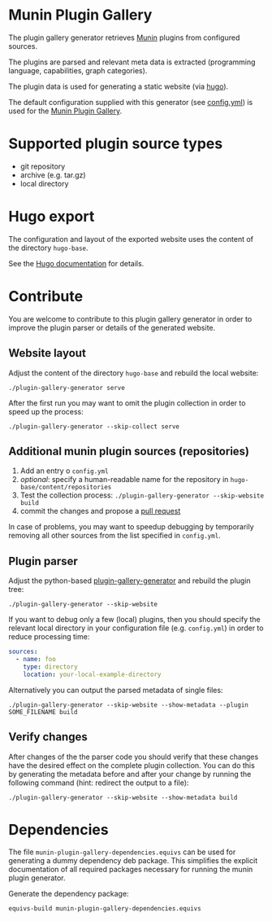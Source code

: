 # Munin Plugin Gallery

The plugin gallery generator retrieves [Munin](http://munin-monitoring.org) plugins from configured
sources.

The plugins are parsed and relevant meta data is extracted (programming language, capabilities,
graph categories).

The plugin data is used for generating a static website (via [hugo](https://gohugo.io)).

The default configuration supplied with this generator (see [config.yml](blob/master/config.yml))
is used for the [Munin Plugin Gallery](https://gallery.munin-monitoring.org/).


# Supported plugin source types

* git repository
* archive (e.g. tar.gz)
* local directory


# Hugo export

The configuration and layout of the exported website uses the content of the directory `hugo-base`.

See the [Hugo documentation](https://gohugo.io/documentation/) for details.


# Contribute

You are welcome to contribute to this plugin gallery generator in order to improve the plugin
parser or details of the generated website.

## Website layout

Adjust the content of the directory `hugo-base` and rebuild the local website:

```shell
./plugin-gallery-generator serve
```

After the first run you may want to omit the plugin collection in order to speed up the process:

```shell
./plugin-gallery-generator --skip-collect serve
```


## Additional munin plugin sources (repositories)

1. Add an entry o `config.yml`
2. *optional*: specify a human-readable name for the repository in `hugo-base/content/repositories`
3. Test the collection process: `./plugin-gallery-generator --skip-website build`
4. commit the changes and propose a [pull request](https://github.com/munin-monitoring/munin-plugin-gallery/pulls)

In case of problems, you may want to speedup debugging by temporarily removing all other sources
from the list specified in `config.yml`.


## Plugin parser

Adjust the python-based [plugin-gallery-generator](blob/master/plugin-gallery-generator) and
rebuild the plugin tree:

```shell
./plugin-gallery-generator --skip-website
```

If you want to debug only a few (local) plugins, then you should specify the relevant local
directory in your configuration file (e.g. `config.yml`) in order to reduce processing time:

```yaml
sources:
  - name: foo
    type: directory
    location: your-local-example-directory
```

Alternatively you can output the parsed metadata of single files:

```shell
./plugin-gallery-generator --skip-website --show-metadata --plugin SOME_FILENAME build
```


## Verify changes

After changes of the the parser code you should verify that these changes have the desired effect
on the complete plugin collection.  You can do this by generating the metadata before and after
your change by running the following command (hint: redirect the output to a file):
```shell
./plugin-gallery-generator --skip-website --show-metadata build
```


# Dependencies

The file `munin-plugin-gallery-dependencies.equivs` can be used for generating a dummy
dependency deb package.  This simplifies the explicit documentation of all required
packages necessary for running the munin plugin generator.

Generate the dependency package:

```sh
equivs-build munin-plugin-gallery-dependencies.equivs
```
